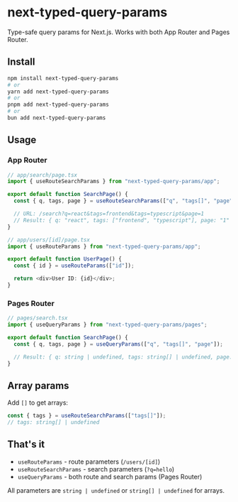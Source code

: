 # next-typed-query-params

Type-safe query params for Next.js. Works with both App Router and Pages Router.

## Install

```bash
npm install next-typed-query-params
# or
yarn add next-typed-query-params
# or
pnpm add next-typed-query-params
# or
bun add next-typed-query-params
```

## Usage

### App Router

```typescript
// app/search/page.tsx
import { useRouteSearchParams } from "next-typed-query-params/app";

export default function SearchPage() {
  const { q, tags, page } = useRouteSearchParams(["q", "tags[]", "page"]);

  // URL: /search?q=react&tags=frontend&tags=typescript&page=1
  // Result: { q: "react", tags: ["frontend", "typescript"], page: "1" }
}
```

```typescript
// app/users/[id]/page.tsx
import { useRouteParams } from "next-typed-query-params/app";

export default function UserPage() {
  const { id } = useRouteParams(["id"]);

  return <div>User ID: {id}</div>;
}
```

### Pages Router

```typescript
// pages/search.tsx
import { useQueryParams } from "next-typed-query-params/pages";

export default function SearchPage() {
  const { q, tags, page } = useQueryParams(["q", "tags[]", "page"]);

  // Result: { q: string | undefined, tags: string[] | undefined, page: string | undefined }
}
```

## Array params

Add `[]` to get arrays:

```typescript
const { tags } = useRouteSearchParams(["tags[]"]);
// tags: string[] | undefined
```

## That's it

- `useRouteParams` - route parameters (`/users/[id]`)
- `useRouteSearchParams` - search parameters (`?q=hello`)
- `useQueryParams` - both route and search params (Pages Router)

All parameters are `string | undefined` or `string[] | undefined` for arrays.
